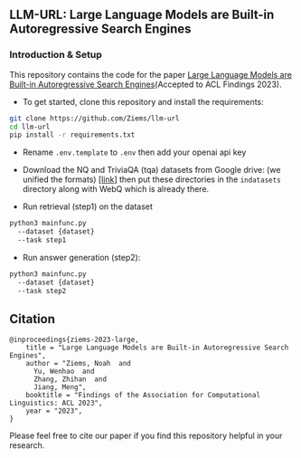 ## LLM-URL: Large Language Models are Built-in Autoregressive Search Engines

### Introduction & Setup

This repository contains the code for the paper [Large Language Models are Built-in Autoregressive Search Engines](https://arxiv.org/abs/2305.09612)(Accepted to ACL Findings 2023).

- To get started, clone this repository and install the requirements:

```bash
git clone https://github.com/Ziems/llm-url
cd llm-url
pip install -r requirements.txt
```

- Rename `.env.template` to `.env` then add your openai api key

- Download the NQ and TriviaQA (tqa) datasets from Google drive: (we unified the formats) [\[link\]](https://drive.google.com/drive/folders/1lFFTklW_0HuR53hLpFdLClgfSAhXn_2f?usp=sharing) then put these directories in the `indatasets` directory along with WebQ which is already there.

- Run retrieval (step1) on the dataset
    
```bash
python3 mainfunc.py
  --dataset {dataset}
  --task step1
```

- Run answer generation (step2):
    
```bash
python3 mainfunc.py
  --dataset {dataset}
  --task step2
```

## Citation
```
@inproceedings{ziems-2023-large,
    title = "Large Language Models are Built-in Autoregressive Search Engines",
    author = "Ziems, Noah  and
      Yu, Wenhao  and
      Zhang, Zhihan  and
      Jiang, Meng",
    booktitle = "Findings of the Association for Computational Linguistics: ACL 2023",
    year = "2023",
}
```
Please feel free to cite our paper if you find this repository helpful in your research.
